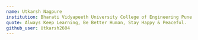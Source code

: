 ```yaml
---
name: Utkarsh Nagpure
institution: Bharati Vidyapeeth University College of Engineering Pune
quote: Always Keep Learning, Be Better Human, Stay Happy & Peaceful.
github_user: Utkarsh2604
---
```

